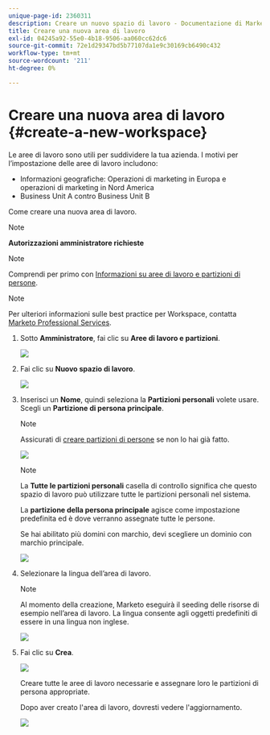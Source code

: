 ```yaml
---
unique-page-id: 2360311
description: Creare un nuovo spazio di lavoro - Documentazione di Marketo - Documentazione del prodotto
title: Creare una nuova area di lavoro
exl-id: 04245a92-55e0-4b18-9506-aa060cc62dc6
source-git-commit: 72e1d29347bd5b77107da1e9c30169cb6490c432
workflow-type: tm+mt
source-wordcount: '211'
ht-degree: 0%

---
```


# Creare una nuova area di lavoro {#create-a-new-workspace}

Le aree di lavoro sono utili per suddividere la tua azienda. I motivi per l’impostazione delle aree di lavoro includono:

* Informazioni geografiche: Operazioni di marketing in Europa e operazioni di marketing in Nord America
* Business Unit A contro Business Unit B

Come creare una nuova area di lavoro.

>[!NOTE]
>
>**Autorizzazioni amministratore richieste**

>[!NOTE]
>
>Comprendi per primo con [Informazioni su aree di lavoro e partizioni di persone](/help/marketo/product-docs/administration/workspaces-and-person-partitions/understanding-workspaces-and-person-partitions.md).

>[!NOTE]
>
>Per ulteriori informazioni sulle best practice per Workspace, contatta [Marketo Professional Services](mailto:services@marketo.com).

1. Sotto **Amministratore**, fai clic su **Aree di lavoro e partizioni**.

   ![](assets/image2014-9-17-11-3a59-3a11.png)

1. Fai clic su **Nuovo spazio di lavoro**.

   ![](assets/two-1.png)

1. Inserisci un **Nome**, quindi seleziona la **Partizioni personali** volete usare. Scegli un **Partizione di persona principale**.

   >[!NOTE]
   >
   >Assicurati di [creare partizioni di persone](/help/marketo/product-docs/administration/workspaces-and-person-partitions/create-a-person-partition.md) se non lo hai già fatto.

   ![](assets/three-1.png)

   >[!NOTE]
   >
   >La **Tutte le partizioni personali** casella di controllo significa che questo spazio di lavoro può utilizzare tutte le partizioni personali nel sistema.
   >
   >La **partizione della persona principale** agisce come impostazione predefinita ed è dove verranno assegnate tutte le persone.

   Se hai abilitato più domini con marchio, devi scegliere un dominio con marchio principale.

   ![](assets/four-1.png)

1. Selezionare la lingua dell’area di lavoro.

   >[!NOTE]
   >
   >Al momento della creazione, Marketo eseguirà il seeding delle risorse di esempio nell’area di lavoro. La lingua consente agli oggetti predefiniti di essere in una lingua non inglese.

   ![](assets/five.png)

1. Fai clic su **Crea**.

   ![](assets/six.png)

   Creare tutte le aree di lavoro necessarie e assegnare loro le partizioni di persona appropriate.

   Dopo aver creato l&#39;area di lavoro, dovresti vedere l&#39;aggiornamento.

   ![](assets/image2014-9-17-15-3a39-3a10.png)
